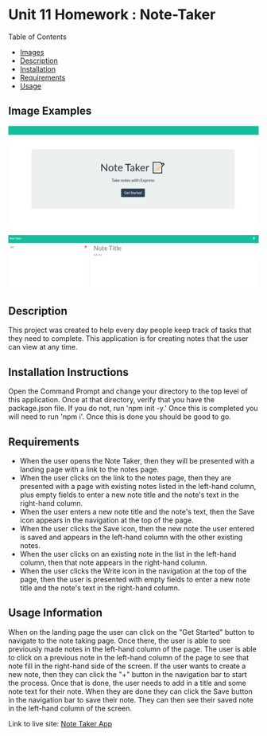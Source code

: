 # Unit 11 Homework : Note-Taker
Table of Contents
- [Images](#image-examples)
- [Description](#description)
- [Installation](#installation-instructions)
- [Requirements](#requirements)
- [Usage](#usage-information)

## Image Examples
<img src="public\assets\img\Note_Taker_Landing.PNG">
<img src="public\assets\img\Note_Taker_Notes.PNG">

## Description
This project was created to help every day people keep track of tasks that they need to complete. This application is for creating notes that the user can view at any time.

## Installation Instructions
Open the Command Prompt and change your directory to the top level of this application. Once at that directory, verify that you have the package.json file. If you do not, run 'npm init -y.' Once this is completed you will need to run 'npm i'. Once this is done you should be good to go.

## Requirements
- When the user opens the Note Taker, then they will be presented with a landing page with a link to the notes page.
- When the user clicks on the link to the notes page, then they are presented with a page with existing notes listed in the left-hand column, plus empty fields to enter a new note title and the note's text in the right-hand column.
- When the user enters a new note title and the note's text, then the Save icon appears in the navigation at the top of the page.
- When the user clicks the Save icon, then the new note the user entered is saved and appears in the left-hand column with the other existing notes.
- When the user clicks on an existing note in the list in the left-hand column, then that note appears in the right-hand column.
- When the user clicks the Write icon in the navigation at the top of the page, then the user is presented with empty fields to enter a new note title and the note's text in the right-hand column.

## Usage Information
When on the landing page the user can click on the "Get Started" button to navigate to the note taking page. Once there, the user is able to see previously made notes in the left-hand column of the page. The user is able to click on a previous note in the left-hand column of the page to see that note fill in the right-hand side of the screen. If the user wants to create a new note, then they can click the "+" button in the navigation bar to start the process. Once that is done, the user needs to add in a title and some note text for their note. When they are done they can click the Save button in the navigation bar to save their note. They can then see their saved note in the left-hand column of the screen.

Link to live site: [Note Taker App](https://safe-hollows-62419.herokuapp.com/)